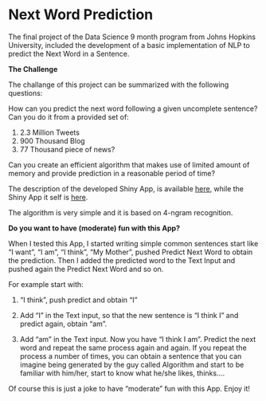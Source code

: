 # Next Word Prediction
The final project of the Data Science 9 month program from Johns Hopkins University, included the development of a basic implementation of NLP to predict the Next Word in a Sentence.

__The Challenge__

The challange of this project can be summarized with the following questions:

How can you predict the next word following a given uncomplete sentence?
Can you do it from a provided set of:
1. 2.3 Million Tweets
1. 900 Thousand Blog
1. 77 Thousand piece of news?

Can you create an efficient algorithm that makes use of limited amount of memory and provide prediction in a reasonable period of time?

The description of the developed Shiny App, is available [here](https://rpubs.com/lvignali/170990), while the Shiny App it self is [here](https://rpubs.com/lvignali/170990).

The algorithm is very simple and it is based on 4-ngram recognition. 

__Do you want to have (moderate) fun with this App?__

When I tested this App, I started writing simple common sentences start like “I want”, “I am”, “I think”, “My Mother”, pushed Predict Next Word to obtain the prediction.
Then I added the predicted word to the Text Input and pushed again the Predict Next Word and so on. 

For example start with:

1. “I think”, push predict and obtain “I”

2. Add “I” in the Text input, so that the new sentence is “I think I” and predict again, obtain “am”.

3. Add “am” in the Text input. Now you have “I think I am”. Predict the next word and repeat the same process again and again.
If you repeat the process a number of times, you can obtain a sentence that you can imagine being generated by the guy called Algorithm and start to be familiar with him/her, start to know what he/she likes, thinks….

Of course this is just a joke to have “moderate” fun with this App.
Enjoy it!



